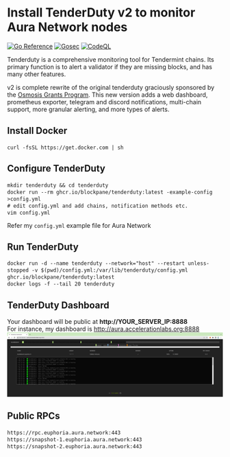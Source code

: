 # Install TenderDuty v2 to monitor Aura Network nodes

[![Go Reference](https://pkg.go.dev/badge/github.com/blockpane/tenderduty.svg)](https://pkg.go.dev/github.com/blockpane/tenderduty)
[![Gosec](https://github.com/blockpane/tenderduty/workflows/Gosec/badge.svg)](https://github.com/blockpane/tenderduty/actions?query=workflow%3AGosec)
[![CodeQL](https://github.com/blockpane/tenderduty/workflows/CodeQL/badge.svg)](https://github.com/blockpane/tenderduty/actions?query=workflow%3ACodeQL)

Tenderduty is a comprehensive monitoring tool for Tendermint chains. Its primary function is to alert a validator if they are missing blocks, and has many other features.

v2 is complete rewrite of the original tenderduty graciously sponsored by the [Osmosis Grants Program](https://grants.osmosis.zone/). This new version adds a web dashboard, prometheus exporter, telegram and discord notifications, multi-chain support, more granular alerting, and more types of alerts.

## Install Docker
```
curl -fsSL https://get.docker.com | sh
```

## Configure TenderDuty
```
mkdir tenderduty && cd tenderduty
docker run --rm ghcr.io/blockpane/tenderduty:latest -example-config >config.yml
# edit config.yml and add chains, notification methods etc.
vim config.yml
```
Refer my `config.yml` example file for Aura Network


## Run TenderDuty
```
docker run -d --name tenderduty --network="host" --restart unless-stopped -v $(pwd)/config.yml:/var/lib/tenderduty/config.yml ghcr.io/blockpane/tenderduty:latest
docker logs -f --tail 20 tenderduty
```

## TenderDuty Dashboard
Your dashboard will be public at **http://YOUR_SERVER_IP:8888**\
For instance, my dashboard is http://aura.accelerationlabs.org:8888
![dashboard screenshot](images/dashboard.png)

## Public RPCs
```
https://rpc.euphoria.aura.network:443
https://snapshot-1.euphoria.aura.network:443
https://snapshot-2.euphoria.aura.network:443
```
